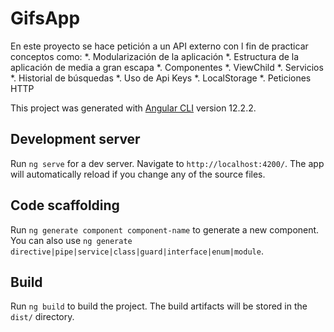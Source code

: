 # GifsApp

En este proyecto se hace petición a un API externo con l fin de practicar conceptos como:
*.	Modularización de la aplicación
*.	Estructura de la aplicación de media a gran escapa
*.	Componentes
*.	ViewChild
*.	Servicios
*.	Historial de búsquedas
*.	Uso de Api Keys
*.	LocalStorage
*.	Peticiones HTTP




This project was generated with [Angular CLI](https://github.com/angular/angular-cli) version 12.2.2.

## Development server

Run `ng serve` for a dev server. Navigate to `http://localhost:4200/`. The app will automatically reload if you change any of the source files.

## Code scaffolding

Run `ng generate component component-name` to generate a new component. You can also use `ng generate directive|pipe|service|class|guard|interface|enum|module`.

## Build

Run `ng build` to build the project. The build artifacts will be stored in the `dist/` directory.



